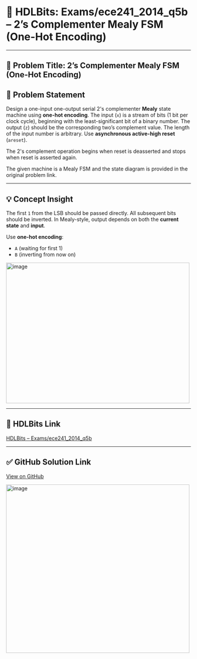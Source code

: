 # 🧠 HDLBits: Exams/ece241_2014_q5b – 2’s Complementer Mealy FSM (One-Hot Encoding)

---

## 📌 Problem Title: 2’s Complementer Mealy FSM (One-Hot Encoding)

## 📝 Problem Statement

Design a one-input one-output serial 2's complementer **Mealy** state machine using **one-hot encoding**. The input (`x`) is a stream of bits (1 bit per clock cycle), beginning with the least-significant bit of a binary number. The output (`z`) should be the corresponding two’s complement value. The length of the input number is arbitrary. Use **asynchronous active-high reset** (`areset`).

The 2's complement operation begins when reset is deasserted and stops when reset is asserted again.

The given machine is a Mealy FSM and the state diagram is provided in the original problem link.

---

## 💡 Concept Insight

The first `1` from the LSB should be passed directly. All subsequent bits should be inverted. In Mealy-style, output depends on both the **current state** and **input**.

Use **one-hot encoding**:
- `A` (waiting for first 1)
- `B` (inverting from now on)

<img width="500" height="384" alt="image" src="https://github.com/user-attachments/assets/a40697a5-9bfd-452a-8330-1671b5a63829" />

---

## 🔎 HDLBits Link  
[HDLBits – Exams/ece241_2014_q5b](https://hdlbits.01xz.net/wiki/Exams/ece241_2014_q5b)

---

## ✅ GitHub Solution Link  
[View on GitHub](https://github.com/EswarAdithya011/HDLBits/blob/main/Problem%20Sets/3.%20Circuits/Sequential%20logic/3.9%20Finite%20State%20Machines/3.9.23%20Q5b%3A%20Serial%20two's%20complementer%20(Mealy%20FSM)/ece241_2014_q5b.v)

<img width="500" height="460" alt="image" src="https://github.com/user-attachments/assets/36b5a6dd-6513-4d16-9d00-9a8bc3c2c9d0" />
